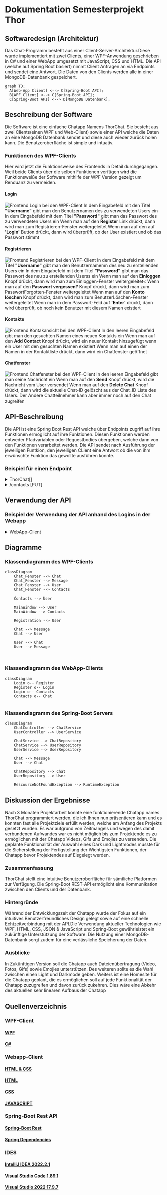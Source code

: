 # Dokumentation Semesterprojekt Thor

## Softwaredesign (Architektur) 
Das Chat-Programm besteht aus einer Client-Server-Architektur.Diese wurde implementiert mit zwei Clients, einer WPF-Anwendung geschrieben in C# und einer WebApp umgesetzt mit JavaScript, CSS und HTML. Die API (welche auf Spring Boot basiert) nimmt Client Anfragen an via Endpoints und sendet eine Antwort. Die Daten von den Clients werden alle in einer MongoDB-Datenbank gespeichert.

```mermaid
graph TD;
  A[Web-App Client] <--> C[Spring-Boot API];
  B[WPF Client] <--> C[Spring-Boot API];
  C[Spring-Boot API] <--> D[MongoDB Datenbank];
```

## Beschreibung der Software 

Die Software ist eine einfache Chatapp Namens ThorChat. Sie besteht aus zwei Clients(einen WPF und Web-Client) sowie einer API welche die Daten an eine MongoDB Datenbank sendet und diese auch wieder zurück holen kann. Die Benutzeroberfläche ist simple und intuativ.

### Funktionen des WPF-Clients

Hier wird jetzt die Funktionsweise des Frontends in Detail durchgegangen. Weil beide Clients über die selben Funktionen verfügen wird die Funktionsweiße der Software mithilfe der WPF Version gezeigt um Renduanz zu vermeiden.

#### Login

![Frontend Login bei den WPF-Client](./Bilder/Login.png)
In dem Eingabefeld mit den Titel **"Username"** gibt man den Benutzernamen des zu verwendeten Users ein
In dem Eingabefeld mit dem Titel **"Password"** gibt man das Passwort des zu verwendeten Users ein
Wenn man auf den **Register** Link drückt, dann wird man zum Registrieren-Fenster weitergeleitet
Wenn man auf den auf **'Login'** Button drückt, dann wird überprüft, ob der User existiert und ob das Passwort stimmt

#### Registrieren

![Frontend Registrieren bei den WPF-Client](./Bilder/Register.png)
In dem Eingabefeld mit dem Titel **"Username"** gibt man den Benutzernamemn des neu zu erstellenden Users ein
In dem Eingabefeld mit dem Titel **"Password"** gibt man das Passwort des neu zu erstellenden Userss ein
Wenn man auf den **Einloggen** Knopf drückt, dann wird man zum Einloggen-Fenster weitergeleitet<
Wenn man auf den **Passwort vergessen?** Knopf drückt, dann wird man zum PasswortForgotten-Fenster weitergeleitet
Wenn man auf den **Konto löschen** Knopf drückt, dann wird man zum BenutzerLöschen-Fenster weitergeleitet
Wenn man in dem Passwort-Feld auf **'Enter'** drückt, dann wird überprüft, ob noch kein Benutzer mit diesem Namen existiert

#### Kontakte

![Frontend Kontakansicht bei den WPF-Client](./Bilder/Kontakte.png)
In den leeren Eingabefeld gibt man den gesuchten Namen eines neuen Kontakts ein
Wenn man auf den **Add Contact** Knopf drückt, wird ein neuer Kontakt hinzugefügt wenn ein User mit den gesuchten Namen existiert
Wenn man auf einen der Namen in der Kontaktliste drückt, dann wird ein Chatfenster geöffnet

#### Chatfenster

![Frontend Chatfenster bei den WPF-Client](./Bilder/Chat.png)
In den leeren Eingabefeld gibt man seine Nachricht ein
Wenn man auf den **Send** Knopf drückt, wird die Nachricht vom User versendet
Wenn man auf den **Delete Chat** Knopf drückt, dann wird die aktuelle Chat-ID gelöscht aus der Chat_ID Liste des Users. Der Andere Chatteilnehmer kann aber immer noch auf den Chat zugreifen



## API-Beschreibung 

Die API ist eine Spring Boot Rest API welche über Endpoints zugriff auf ihre Funktionen ermöglicht auf ihre Funktionen. Diesen Funktionen werden entweder Pfadvariablen oder Requestbodies übergeben, welche dann von den Funktionen verarbeitet werden. Die API sendet nach Ausführung der jeweiligen Funtkion, den jeweiligen CLient eine Antwort ob die von ihm erwünschte Funktion das gewollte ausführen konnte.

### Beispiel für einen Endpoint
<!-- Genereller Endpoint der API-->
<details>
  <summary>ThorChat[]</summary>
  
  **Beschreibung:** Dieser Endpunkt ist der generelle Endpoint der API, welcher vor jedem spezifischen Endpoint geschrieben werden muss.
</details>
<!-- Benutzer -->
<details>
  <summary>/contacts [PUT]</summary>
  
  **Beschreibung:** Dieser Endpunkt dient dazu, um einen Kontakt zu einen User hinzuzufügen. Diesen Endpoint wird ein Username übergeben welcher als die ID eines Users dient, weil es immer nur einen Usernamen geben kann.

  **Java Methode**
  ```java
    @Operation(summary = "PUT Operation to add an Contact")
        @PutMapping("/contacts")
        public User addContact(@RequestBody String data){
            return userService.newContact(data);
        }
  ```
  
  **JSON-Body:**
  ```json
  {
     "currentUser": Beispiel-Name,
     "newContact": Beispiel-Name-Kontakt
  }
  ```

  **Return-Wert:**
  ```json
  {
    "username": Beispiel-Name-Kontakt,
    "password": Beispiel-Password,
    "chat_IDs": Beispiel-ChatID-Liste,
    "contacts":
  }
  ```
</details>


## Verwendung der API 

### Beispiel der Verwendung der API anhand des Logins in der Webapp

<details>
<Summary>WebApp-Client</summary>

  **Beschreibung:** Login von dem WebApp-Client aus

  **JS-Code:**
```js
    //Variablen für User-Input
    let username=  ' ';
    let password =  ' ';

    //Bei dieser Funktion werden die Daten vom User an die passenden Variablen übergeben
    function handleInputChange(event) {
    const { id, value } = event.target;
    switch (id) {
        case 'usernameInput':
            username = value;
            break;
        case 'passwordInput':
            password = value;
            break;
        default:
            break;
    }
    }

    //Hier wird die Input Eingabe behandelt. Bei Eingabe wird diese an eine Funktion übergeben
    document.getElementById('usernameInput').addEventListener('input', handleInputChange);
    document.getElementById('passwordInput').addEventListener('input', handleInputChange);

   // Diese Funktion wird beim Login-Formular-Submit aufgerufen
    function login(e) {
    // Verhindert das Standardverhalten des Formulars (Seitenneuladung)
    e.preventDefault();

    // DIe IF-Abfrage überprüft, ob die Eingabefelder für Benutzername und Passwort nicht leer sind
    if (username.trim() !== "" && password.trim() !== "") {
        // Setzt die Fehlermeldung zurück, falls vorhanden
        document.getElementById('invalidinput').textContent = "";

        // Erstellt die URL für die API-Anfrage mit Benutzername und Passwort
        let url = `http://localhost:8080/ThorChat/users/${username}/${password}`;
        console.log(url); // Gibt die URL zur Debugging-Zwecken in der Konsole aus

        // Sendet eine GET-Anfrage an die erstellte URL
        $.get(url, (data, status) => {
            console.log(data); // Gibt die erhaltenen Daten zur Debugging-Zwecken in der Konsole aus

            // Überprüft, ob die Daten nicht null sind (Benutzer ist authentifiziert)
            if (data != null) {
                // Speichert die Benutzerdaten im lokalen Speicher des Browsers
                localStorage.setItem('user', JSON.stringify(data));

                // Leitet den Benutzer zur "contacts.html"-Seite weiter
                location.replace("./contacts.html");
            }
        });
    }
}

```

</details>




## Diagramme

### Klassendiagramm des WPF-Clients
```mermaid
classDiagram
    Chat_Fenster --> Chat
    Chat_Fenster --> Message
    Chat_Fenster --> User
    Chat_Fenster --> Contacts
    
    Contacts --> User
    
    MainWindow --> User
    MainWindow --> Contacts
    
    Registration --> User
    
    Chat --> Message
    Chat --> User
    
    User --> Chat
    User --> Message

  
```

### Klassendiagramm des WebApp-Clients
```mermaid
classDiagram
    Login o-- Register
    Register o-- Login
    Login o-- Contacts
    Contacts o-- Chat
  
```

### Klassendiagramm des Spring-Boot Servers
```mermaid
classDiagram
    ChatController --> ChatService
    UserController --> UserService
    
    ChatService --> ChatRepository
    ChatService --> UserRepository
    UserService --> UserRepository
    
    Chat --> Message
    User --> Chat
    
    ChatRepository --> Chat
    UserRepository --> User
    
    RescourceNotFoundException --> RuntimeException

```


## Diskussion der Ergebnisse

Nach 3 Monaten Projektarbeit konnte eine funktionierende Chatapp names ThorChat programmiert werden, die ich Ihnen nun präsentieren kann und es konnten fast alle Projektziele erfüllt werden, welche am Anfang des Projekts gesetzt wurden. Es war aufgrund von Zeitmangels und wegen des damit verbundenen Aufwandes war es nicht möglich bis zum Projektende es zu ermöglichen mit der Chatapp Videos, Gifs und Emojies zu versenden. Die geplante Funktionalität der Auswahl eines Dark und Lightmodes musste für die Sicherstellung der Fertigstellung der Wichtigsten Funktionen, der Chatapp bevor Projektendes auf Eisgelegt werden. 

### Zusammenfassung

ThorChat stellt eine intuitive Benutzeroberfläche für sämtliche Platformen zur Verfügung. Die Spring-Boot REST-API ermöglicht eine Kommunikation zwischen den Clients und der Datenbank.

### Hintergründe

Während der Entwicklungszeit der Chatapp wurde der Fokus auf ein intuitives Benutzerfreundliches Design gelegt sowie auf eine schnelle Echtzeitverbindung mit der API.Die Verwendung aktueller Technologien wie WPF, HTML, CSS, JSON & JavaScript und Spring-Boot gewährleistet ein zukünftige Unterstützung der Software. Die Nutzung einer MongoDB-Datenbank sorgt zudem für eine verlässliche Speicherung der Daten.

### Ausblicke

In Zukünftigen Version soll die Chatapp auch Dateienübertragung (Video, Fotos, Gifs) sowie Emojies unterstützen. Des weiteren sollte es die Wahl zwischen einen Light und Darkmode geben. Weiters ist eine Homesite für die Chatapp geplant, die es ermöglichen soll auf jede Funktionalität der Chatapp zuzugreifen und davon zurück zukehren. Dies wäre eine Abkehr des aktuellen sehr linearen Aufbaus der Chatapp



## Quellenverzeichnis

### WPF-Client

#### [WPF](https://learn.microsoft.com/en-us/visualstudio/get-started/csharp/tutorial-wpf?view=vs-2022)
#### [C#](https://www.w3schools.com/cs/index.php)

### Webapp-Client

#### [HTML & CSS](https://www.youtube.com/watch?v=hlwlM4a5rxg&list=PL4G5QRcvyrs9OoyIGfdLnQq1ACd-NkDKU)
#### [HTML](https://www.w3schools.com/html/)
#### [CSS](https://www.w3schools.com/css/default.asp)
#### [JAVASCRIPT](https://www.w3schools.com/js/default.asp)

### Spring-Boot Rest API

#### [Spring-Boot Rest](https://www.youtube.com/watch?v=e-TIQnK2Qg4&list=PL4G5QRcvyrs9OoyIGfdLnQq1ACd-NkDKU&index=2)
#### [Spring Dependencies](https://start.spring.io/)

### IDES

#### [IntelliJ IDEA 2022.2.1](https://www.jetbrains.com/idea/download/other.html)
#### [Visual Studio Code 1.89.1](https://code.visualstudio.com/download)
#### [Visual Studio 2022 17.9.7](https://visualstudio.microsoft.com/de/thank-you-downloading-visual-studio/?sku=Community&channel=Release&version=VS2022&source=VSLandingPage&cid=2030&passive=false)

